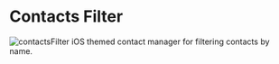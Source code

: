# Contacts Filter
![contactsFilter](https://user-images.githubusercontent.com/69840258/183463758-e5601ecf-42bd-4fce-8337-d2fc56f17cc8.png)
 iOS themed contact manager for filtering contacts by name.
